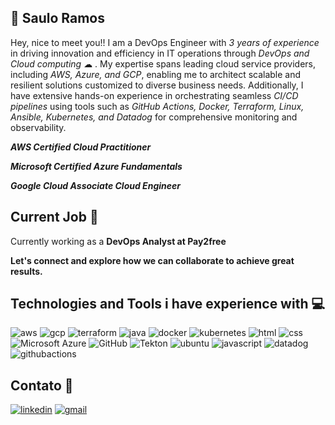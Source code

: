 
## 🧐 Saulo Ramos
Hey, nice to meet you!! I am a DevOps Engineer with *3 years of experience* in driving innovation and efficiency in IT operations through *DevOps and Cloud computing* ☁ . My expertise spans leading cloud service providers, including *AWS, Azure, and GCP*, enabling me to architect scalable and resilient solutions customized to diverse business needs. Additionally, I have extensive hands-on experience in orchestrating seamless *CI/CD pipelines* using tools such as *GitHub Actions, Docker, Terraform, Linux, Ansible, Kubernetes, and Datadog* for comprehensive monitoring and observability.

***AWS Certified Cloud Practitioner***

***Microsoft Certified Azure Fundamentals***

***Google Cloud Associate Cloud Engineer***

## Current Job 🧗

Currently working as a **DevOps Analyst at Pay2free**

**Let's connect and explore how we can collaborate to achieve great results.**

## Technologies and Tools i have experience with 💻

![aws](https://img.shields.io/badge/Amazon_AWS-FF9900?style=for-the-badge&logo=amazonaws&logoColor=white)       ![gcp](https://img.shields.io/badge/Google_Cloud-4285F4?style=for-the-badge&logo=google-cloud&logoColor=white)      ![terraform](https://img.shields.io/badge/Terraform-7B42BC?style=for-the-badge&logo=terraform&logoColor=white)          ![java](https://img.shields.io/badge/Java-ED8B00?style=for-the-badge&logo=java&logoColor=white)         ![docker](https://img.shields.io/badge/Docker-2CA5E0?style=for-the-badge&logo=docker&logoColor=white)       ![kubernetes](https://img.shields.io/badge/kubernetes-326ce5.svg?&style=for-the-badge&logo=kubernetes&logoColor=white)       ![html](https://img.shields.io/badge/HTML-239120?style=for-the-badge&logo=html5&logoColor=white)       ![css](https://img.shields.io/badge/CSS3-1572B6?style=for-the-badge&logo=css3&logoColor=white)       ![Microsoft Azure](https://img.shields.io/badge/Microsoft_Azure-0089D6?style=for-the-badge&logo=microsoft-azure&logoColor=white)      ![GitHub](https://img.shields.io/badge/GitHub-100000?style=for-the-badge&logo=github&logoColor=white)       ![Tekton](https://img.shields.io/badge/Tekton-FD495C.svg?style=for-the-badge&logo=Tekton&logoColor=white)          ![ubuntu](https://img.shields.io/badge/Ubuntu-E95420?style=for-the-badge&logo=ubuntu&logoColor=white)          ![javascript](https://img.shields.io/badge/JavaScript-F7DF1E?style=for-the-badge&logo=javascript&logoColor=black)       ![datadog](https://img.shields.io/badge/DATADOG-632CA6?style=for-the-badge&logo=datadog&logoColor=white)         ![githubactions](https://img.shields.io/badge/Github%20Actions-282a2e?style=for-the-badge&logo=githubactions&logoColor=367cfe)     
 
##  Contato 📱
[![linkedin](https://img.shields.io/badge/linkedin-0A66C2?style=for-the-badge&logo=linkedin&logoColor=white)](https://www.linkedin.com/in/saulooramos/)     [![gmail](https://img.shields.io/badge/Gmail-D14836?style=for-the-badge&logo=gmail&logoColor=white)](https://mailto:saulooramos@gmail.com)


